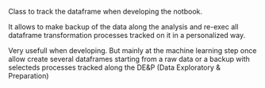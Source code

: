 Class to track the dataframe when developing the notbook.

It allows to make backup of the data along the analysis and re-exec all dataframe transformation processes tracked on it in a personalized way. 

Very usefull when developing. But mainly at the machine learning step once allow create several dataframes starting from a raw data or a backup with selecteds processes tracked along the DE&P (Data Exploratory & Preparation)